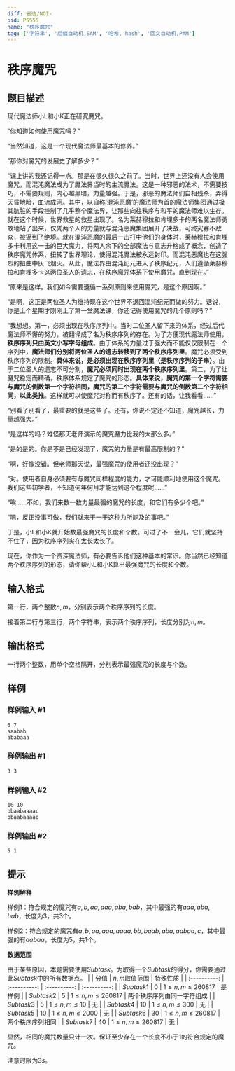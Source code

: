 ```yaml
---
diff: 省选/NOI-
pid: P5555
name: "秩序魔咒"
tag: ['字符串', '后缀自动机,SAM', '哈希, hash', '回文自动机,PAM']
---
```

# 秩序魔咒
## 题目描述

现代魔法师小L和小K正在研究魔咒。

“你知道如何使用魔咒吗？”

“当然知道，这是一个现代魔法师最基本的修养。”

“那你对魔咒的发展史了解多少？”

“课上讲的我还记得一点。那是在很久很久之前了。当时，世界上还没有人会使用魔咒，而混沌魔法成为了魔法界当时的主流魔法。这是一种邪恶的法术，不需要技巧，不需要规则，内心越黑暗，力量越强。于是，邪恶的魔法师们自相残杀，弄得天昏地暗，血流成河。其中，以自称‘混沌恶魔’的魔法师为首的魔法师集团通过极其肮脏的手段控制了几乎整个魔法界，让那些向往秩序与和平的魔法师难以生存。就在这个时候，世界救星的救星出现了。名为莱赫穆拉和肯埋多卡的两名魔法师勇敢地站了出来，仅凭两个人的力量就与混沌恶魔集团展开了决战，可终究寡不敌众，被逼到了绝境。就在混沌恶魔的最后一击打中他们的身体时，莱赫穆拉和肯埋多卡利用这一击的巨大魔力，将两人余下的全部魔法与意志升格成了概念，创造了秩序魔咒体系，扭转了世界理论，使得混沌魔法被永远封印。而混沌恶魔也在这强烈的扭曲中灰飞烟灭。从此，魔法界由混沌纪元进入了秩序纪元，人们遵循莱赫穆拉和肯埋多卡这两位圣人的遗志，在秩序魔咒体系下使用魔咒，直到现在。”

“原来是这样。我们如今需要遵循一系列原则来使用魔咒，是这个原因啊。”

“是啊，这正是两位圣人为维持现在这个世界不退回混沌纪元而做的努力。话说，你是上个星期才刚刚上了第一堂魔法课，你还记得使用魔咒的几个原则吗？”

“我想想。第一，必须出现在秩序序列中。当时二位圣人留下来的体系，经过后代魔法师不懈的努力，被翻译成了名为秩序序列的存在。为了方便现代魔法师使用，**秩序序列只由英文小写字母组成**。由于体系的力量过于强大而不能仅仅限制在一个序列中，**魔法师们分别将两位圣人的遗志转移到了两个秩序序列里**。魔咒必须受到秩序序列的限制。**具体来说，是必须出现在秩序序列里（是秩序序列的子串）**。由于二位圣人的遗志不可分割，**魔咒必须同时出现在两个秩序序列里**。第二，为了让魔咒稳定而精确，秩序体系规定了魔咒的形态。**具体来说，魔咒的第一个字符需要与魔咒的倒数第一个字符相同，魔咒的第二个字符需要与魔咒的倒数第二个字符相同，以此类推**。这样就可以使魔咒对称而有秩序了。还有的话，让我看看……”

“别看了别看了，最重要的就是这些了。还有，你说不定还不知道，魔咒越长，力量越强大。”

“是这样的吗？难怪那天老师演示的魔咒魔力比我的大那么多。”

“是的是的。你是不是已经发现了，魔咒的力量是有最高限制的？”

“啊，好像没错。但老师那天说，最强魔咒的使用者还没出现？”

“对。使用者自身必须要有与魔咒同样程度的能力，才可能顺利地使用这个魔咒。我们这些初学者，不知道何年何月才能达到这个程度呢……”

“唉……不如，我们来数一数力量最强的魔咒的长度，和它们有多少个吧。”

“嗯，反正没事可做，我们就来干一干这种力所能及的事吧。”

于是，小L和小K就开始数最强魔咒的长度和个数。可过了不一会儿，它们就坚持不住了，因为秩序序列实在太长太长了。

现在，你作为一个资深魔法师，有必要告诉他们这种基本的常识。你当然已经知道两个秩序序列的形态，请你帮小L和小K算出最强魔咒的长度和个数。
## 输入格式

第一行，两个整数$n,m$，分别表示两个秩序序列的长度。

接着第二行与第三行，两个字符串，表示两个秩序序列，长度分别为$n,m$。
## 输出格式

一行两个整数，用单个空格隔开，分别表示最强魔咒的长度与个数。
## 样例

### 样例输入 #1
```
6 7
aaabab
ababaaa
```
### 样例输出 #1
```
3 3
```
### 样例输入 #2
```
10 10
bbaabaaaac
bbaabaaaac
```
### 样例输出 #2
```
5 1
```
## 提示

**样例解释**

样例1：符合规定的魔咒有$a,b,aa,aaa,aba,bab$，其中最强的有$aaa,aba,bab$，长度为$3$，共$3$个。

样例2：符合规定的魔咒有$a,b,aa,aaa,aaaa,bb,baab,aba,aabaa,c$，其中最强的有$aabaa$，长度为$5$，共$1$个。

**数据范围**

由于某些原因，本题需要使用$Subtask$。为取得一个$Subtask$的得分，你需要通过此$Subtask$中的所有数据点。
|  | 分值 | $n,m$取值范围 | 特殊性质 |
| :----------: | :----------: | :----------: | :----------: |
| $Subtask1$ | $0$ | $1\le n,m\le260817$ | 是样例 |
| $Subtask2$ | $5$ | $1\le n,m\le260817$ | 两个秩序序列由同一字符组成 |
| $Subtask3$ | $5$ | $1\le n,m\le10$ | 无 |
| $Subtask4$ | $10$ | $1\le n,m\le300$ | 无 |
| $Subtask5$ | $10$ | $1\le n,m\le2000$ | 无 |
| $Subtask6$ | $30$ | $1\le n,m\le260817$ | 两个秩序序列相同 |
| $Subtask7$ | $40$ | $1\le n,m\le260817$ | 无 |

显然，相同的魔咒数量只计一次。保证至少存在一个长度不小于$1$的符合规定的魔咒。

注意时限为$3s$。
